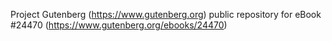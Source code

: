 Project Gutenberg (https://www.gutenberg.org) public repository for eBook #24470 (https://www.gutenberg.org/ebooks/24470)
